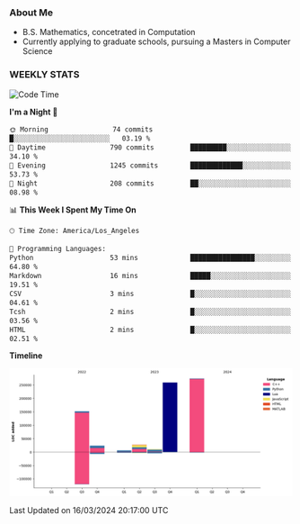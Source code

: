 ### About Me

- B.S. Mathematics, concetrated in Computation
- Currently applying to graduate schools, pursuing a Masters in Computer Science


### WEEKLY STATS
<!--START_SECTION:waka-->
![Code Time](http://img.shields.io/badge/Code%20Time-52%20hrs%2053%20mins-blue)

**I'm a Night 🦉** 

```text
🌞 Morning                74 commits          █░░░░░░░░░░░░░░░░░░░░░░░░   03.19 % 
🌆 Daytime                790 commits         █████████░░░░░░░░░░░░░░░░   34.10 % 
🌃 Evening                1245 commits        █████████████░░░░░░░░░░░░   53.73 % 
🌙 Night                  208 commits         ██░░░░░░░░░░░░░░░░░░░░░░░   08.98 % 
```


📊 **This Week I Spent My Time On** 

```text
🕑︎ Time Zone: America/Los_Angeles

💬 Programming Languages: 
Python                   53 mins             ████████████████░░░░░░░░░   64.80 % 
Markdown                 16 mins             █████░░░░░░░░░░░░░░░░░░░░   19.51 % 
CSV                      3 mins              █░░░░░░░░░░░░░░░░░░░░░░░░   04.61 % 
Tcsh                     2 mins              █░░░░░░░░░░░░░░░░░░░░░░░░   03.56 % 
HTML                     2 mins              █░░░░░░░░░░░░░░░░░░░░░░░░   02.51 % 
```

**Timeline**

![Lines of Code chart](https://raw.githubusercontent.com/nickocruzm/nickocruzm/main/assets/bar_graph.png)


 Last Updated on 16/03/2024 20:17:00 UTC
<!--END_SECTION:waka-->
